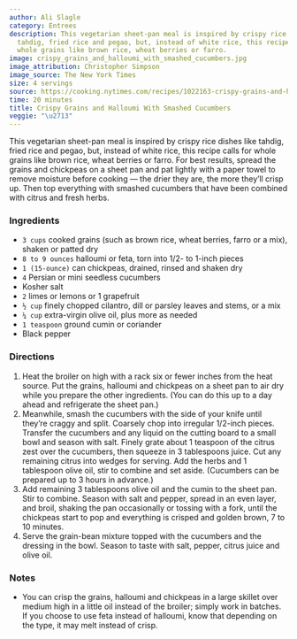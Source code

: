 ```yaml
---
author: Ali Slagle
category: Entrees
description: This vegetarian sheet-pan meal is inspired by crispy rice dishes like
  tahdig, fried rice and pegao, but, instead of white rice, this recipe calls for
  whole grains like brown rice, wheat berries or farro.
image: crispy_grains_and_halloumi_with_smashed_cucumbers.jpg
image_attribution: Christopher Simpson
image_source: The New York Times
size: 4 servings
source: https://cooking.nytimes.com/recipes/1022163-crispy-grains-and-halloumi-with-smashed-cucumbersundefined
time: 20 minutes
title: Crispy Grains and Halloumi With Smashed Cucumbers
veggie: "\u2713"
---
```

This vegetarian sheet-pan meal is inspired by crispy rice dishes like tahdig, fried rice and pegao, but, instead of white rice, this recipe calls for whole grains like brown rice, wheat berries or farro. For best results, spread the grains and chickpeas on a sheet pan and pat lightly with a paper towel to remove moisture before cooking — the drier they are, the more they’ll crisp up. Then top everything with smashed cucumbers that have been combined with citrus and fresh herbs.

### Ingredients

* `3 cups` cooked grains (such as brown rice, wheat berries, farro or a mix), shaken or patted dry 
* `8 to 9 ounces` halloumi or feta, torn into 1/2- to 1-inch pieces 
* `1 (15-ounce)` can chickpeas, drained, rinsed and shaken dry 
* `4` Persian or mini seedless cucumbers 
* Kosher salt 
* `2` limes or lemons or 1 grapefruit 
* `½ cup` finely chopped cilantro, dill or parsley leaves and stems, or a mix 
* `¼ cup` extra-virgin olive oil, plus more as needed 
* `1 teaspoon` ground cumin or coriander 
* Black pepper 

### Directions

1. Heat the broiler on high with a rack six or fewer inches from the heat source. Put the grains, halloumi and chickpeas on a sheet pan to air dry while you prepare the other ingredients. (You can do this up to a day ahead and refrigerate the sheet pan.)
2. Meanwhile, smash the cucumbers with the side of your knife until they’re craggy and split. Coarsely chop into irregular 1/2-inch pieces. Transfer the cucumbers and any liquid on the cutting board to a small bowl and season with salt. Finely grate about 1 teaspoon of the citrus zest over the cucumbers, then squeeze in 3 tablespoons juice. Cut any remaining citrus into wedges for serving. Add the herbs and 1 tablespoon olive oil, stir to combine and set aside. (Cucumbers can be prepared up to 3 hours in advance.)
3. Add remaining 3 tablespoons olive oil and the cumin to the sheet pan. Stir to combine. Season with salt and pepper, spread in an even layer, and broil, shaking the pan occasionally or tossing with a fork, until the chickpeas start to pop and everything is crisped and golden brown, 7 to 10 minutes.
4. Serve the grain-bean mixture topped with the cucumbers and the dressing in the bowl. Season to taste with salt, pepper, citrus juice and olive oil.

### Notes

- You can crisp the grains, halloumi and chickpeas in a large skillet over medium high in a little oil instead of the broiler; simply work in batches. If you choose to use feta instead of halloumi, know that depending on the type, it may melt instead of crisp.